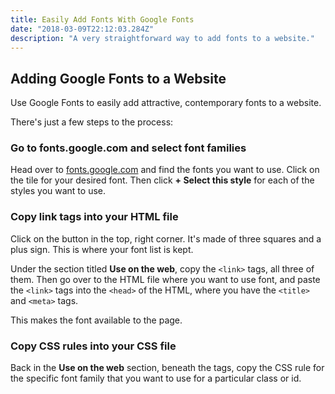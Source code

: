 ```yaml
---
title: Easily Add Fonts With Google Fonts
date: "2018-03-09T22:12:03.284Z"
description: "A very straightforward way to add fonts to a website."
---
```




## Adding Google Fonts to a Website

Use Google Fonts to easily add attractive, contemporary fonts to a website.

There's just a few steps to the process:

### Go to fonts.google.com and select font families

Head over to [fonts.google.com](https://fonts.google.com) and find the fonts you want to use. Click on the tile for your desired font. Then click **+ Select this style** for each of the styles you want to use.

### Copy link tags into your HTML file

Click on the button in the top, right corner. It's made of three squares and a plus sign. This is where your font list is kept.

Under the section titled **Use on the web**, copy the `<link>` tags, all three of them. Then go over to the HTML file where you want to use font, and paste the `<link>` tags into the `<head>` of the HTML, where you have the `<title>` and `<meta>` tags.

This makes the font available to the page.

### Copy CSS rules into your CSS file

Back in the **Use on the web** section, beneath the <link> tags, copy the CSS rule for the specific font family that you want to use for a particular class or id.

